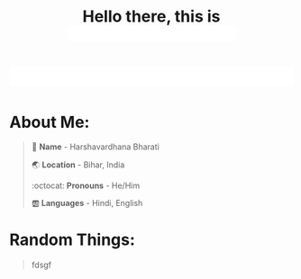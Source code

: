 <h1 align="center">Hello there, this is <img src="/assets/name2.gif" width="299"></h1>


<h1><img src="/assets/work2.gif"></h1>


# About Me:


> :bust_in_silhouette: **Name** - Harshavardhana Bharati
> 
> :earth_asia: **Location** - Bihar, India
>
> :octocat: **Pronouns** - He/Him
>
> :ab: **Languages** - Hindi, English

<h1></h1>


# Random Things:


>fdsgf
